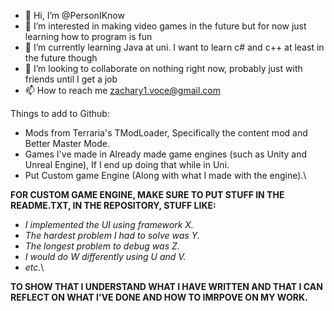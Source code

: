- 👋 Hi, I’m @PersonIKnow
- 👀 I’m interested in making video games in the future but for now just learning how to program is fun
- 🌱 I’m currently learning Java at uni. I want to learn c# and c++ at least in the future though
- 💞️ I’m looking to collaborate on nothing right now, probably just with friends until I get a job
- 📫 How to reach me zachary1.voce@gmail.com

Things to add to Github:
- Mods from Terraria's TModLoader, Specifically the content mod and Better Master Mode.
- Games I've made in Already made game engines (such as Unity and Unreal Engine), If I end up doing that while in Uni.
- Put Custom game Engine (Along with what I made with the engine).\

**FOR CUSTOM GAME ENGINE, MAKE SURE TO PUT STUFF IN THE README.TXT, IN THE REPOSITORY, STUFF LIKE:** 
  - *I implemented the UI using framework X.*
  - *The hardest problem I had to solve was Y.*
  - *The longest problem to debug was Z.*
  - *I would do W differently using U and V.*
  - *etc.*\

**TO SHOW THAT I UNDERSTAND WHAT I HAVE WRITTEN AND THAT I CAN REFLECT ON WHAT I'VE DONE AND HOW TO IMRPOVE ON MY WORK.**
<!---
PersonIKnow/PersonIKnow is a ✨ special ✨ repository because its `README.md` (this file) appears on your GitHub profile.
You can click the Preview link to take a look at your changes.
--->
